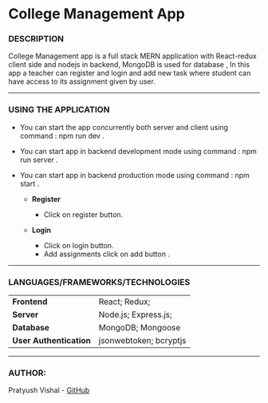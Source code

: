 # College Management App

### DESCRIPTION
College Management app is a full stack MERN application with React-redux client side and nodejs in backend, MongoDB is used for database , In this app a teacher can register and login and add new task where student can have access to its assignment given by user.

---

### USING THE APPLICATION

* You can start the app concurrently both server and client using command : npm run dev .

* You can start app in backend development mode using command : npm run server .

* You can start app in backend production mode using command : npm start .

    * **Register**
        - Click on register button.

    * **Login**
        - Click on login button.
        - Add assignments click on add button .


---

### LANGUAGES/FRAMEWORKS/TECHNOLOGIES
| | |
| ------ | ------ |
| **Frontend** | React; Redux; |
| **Server** | Node.js; Express.js; |
| **Database** | MongoDB; Mongoose |
| **User Authentication** | jsonwebtoken; bcryptjs |

---

### AUTHOR:
Pratyush Vishal - [GitHub](https://github.com/prats7)
